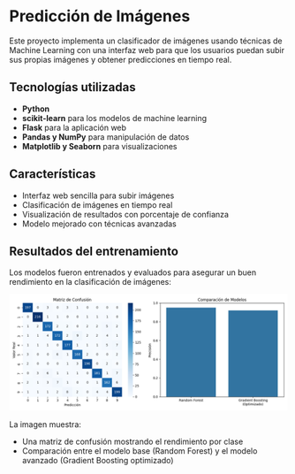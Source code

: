 # Predicción de Imágenes 

Este proyecto implementa un clasificador de imágenes usando técnicas de Machine Learning con una interfaz web para que los usuarios puedan subir sus propias imágenes y obtener predicciones en tiempo real.

## Tecnologías utilizadas

- **Python**
- **scikit-learn** para los modelos de machine learning
- **Flask** para la aplicación web
- **Pandas y NumPy** para manipulación de datos
- **Matplotlib y Seaborn** para visualizaciones

## Características

- Interfaz web sencilla para subir imágenes
- Clasificación de imágenes en tiempo real
- Visualización de resultados con porcentaje de confianza
- Modelo mejorado con técnicas avanzadas

## Resultados del entrenamiento

Los modelos fueron entrenados y evaluados para asegurar un buen rendimiento en la clasificación de imágenes:

![Comparación de modelos](static/model_comparison.png)

La imagen muestra:
- Una matriz de confusión mostrando el rendimiento por clase
- Comparación entre el modelo base (Random Forest) y el modelo avanzado (Gradient Boosting optimizado)